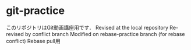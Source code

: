 # git-practice
このリポジトリはGit動画講座用です．
Revised at the local repository
Re-revised by conflict branch
Modified on rebase-practice branch (for rebase conflict)
Rebase pull用
